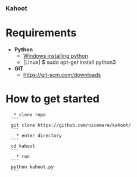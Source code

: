 ### Kahoot

# Requirements
 * **Python**
      * [Windows installing python](https://www.python.org/downloads/)    
      * [Linux] $ sudo apt-get install python3
 * **GIT**
      * https://git-scm.com/downloads
# How to get started
       * clone repo
      ```
      git clone https://github.com/nicemare/kahoot/
      ```
        * enter directory
      ```
      cd kahoot
      ```
        * run
      ```
      python kahoot.py
      ```
     
    
